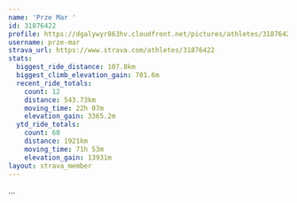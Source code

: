 ```yaml
---
name: 'Prze Mar '
id: 31876422
profile: https://dgalywyr863hv.cloudfront.net/pictures/athletes/31876422/22548952/2/large.jpg
username: prze-mar
strava_url: https://www.strava.com/athletes/31876422
stats:
  biggest_ride_distance: 107.8km
  biggest_climb_elevation_gain: 701.6m
  recent_ride_totals:
    count: 12
    distance: 543.73km
    moving_time: 22h 07m
    elevation_gain: 3365.2m
  ytd_ride_totals:
    count: 60
    distance: 1921km
    moving_time: 71h 53m
    elevation_gain: 13931m
layout: strava_member
--- 
```

...
